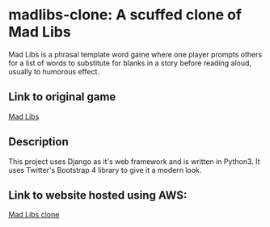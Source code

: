 # madlibs-clone: A scuffed clone of Mad Libs
Mad Libs is a phrasal template word game where one player prompts others for a list of words to substitute for blanks in a story before reading aloud, usually to humorous effect.

## Link to original game
[Mad Libs](http://www.madlibs.com)

## Description
This project uses Django as it's web framework and is written in Python3. It uses Twitter's Bootstrap 4 library to give it a modern look.

## Link to website hosted using AWS:
[Mad Libs clone](http://ec2-15-207-47-65.ap-south-1.compute.amazonaws.com:8080/)
